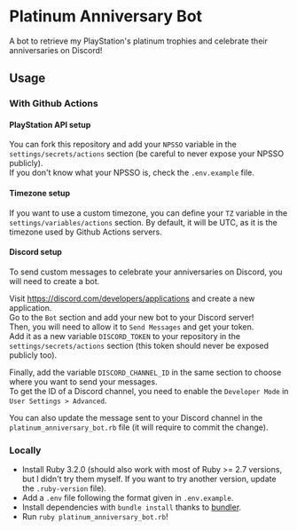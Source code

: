 # Platinum Anniversary Bot

A bot to retrieve my PlayStation's platinum trophies and celebrate their anniversaries on Discord!

## Usage

### With Github Actions

#### PlayStation API setup

You can fork this repository and add your `NPSSO` variable in the `settings/secrets/actions` section (be careful to never expose your NPSSO publicly).  
If you don't know what your NPSSO is, check the `.env.example` file.

#### Timezone setup

If you want to use a custom timezone, you can define your `TZ` variable in the `settings/variables/actions` section. By default, it will be UTC, as it is the timezone used by Github Actions servers.

#### Discord setup

To send custom messages to celebrate your anniversaries on Discord, you will need to create a bot.

Visit https://discord.com/developers/applications and create a new application.  
Go to the `Bot` section and add your new bot to your Discord server!  
Then, you will need to allow it to `Send Messages` and get your token.  
Add it as a new variable `DISCORD_TOKEN` to your repository in the `settings/secrets/actions` section (this token should never be exposed publicly too).

Finally, add the variable `DISCORD_CHANNEL_ID` in the same section to choose where you want to send your messages.  
To get the ID of a Discord channel, you need to enable the `Developer Mode` in `User Settings > Advanced`.

You can also update the message sent to your Discord channel in the `platinum_anniversary_bot.rb` file (it will require to commit the change).

### Locally

- Install Ruby 3.2.0 (should also work with most of Ruby >= 2.7 versions, but I didn't try them myself. If you want to try another version, update the `.ruby-version` file).
- Add a `.env` file following the format given in `.env.example`.
- Install dependencies with `bundle install` thanks to [bundler](https://bundler.io/). 
- Run `ruby platinum_anniversary_bot.rb`!
